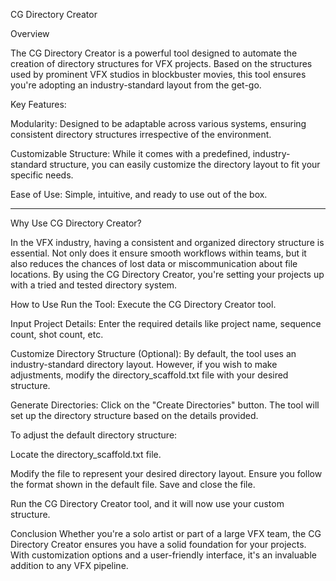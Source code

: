 CG Directory Creator

Overview

The CG Directory Creator is a powerful tool designed to automate the creation of directory structures for VFX projects. Based on the structures used by prominent VFX studios in blockbuster movies, this tool ensures you're adopting an industry-standard layout from the get-go.

Key Features:

Modularity: 
Designed to be adaptable across various systems, ensuring consistent directory structures irrespective of the environment.

Customizable Structure:
While it comes with a predefined, industry-standard structure, you can easily customize the directory layout to fit your specific needs.

Ease of Use: 
Simple, intuitive, and ready to use out of the box.

--------------------------------

Why Use CG Directory Creator?

In the VFX industry, having a consistent and organized directory structure is essential. Not only does it ensure smooth workflows within teams, but it also reduces the chances of lost data or miscommunication about file locations. By using the CG Directory Creator, you're setting your projects up with a tried and tested directory system.

How to Use
Run the Tool: 
Execute the CG Directory Creator tool.

Input Project Details: 
Enter the required details like project name, sequence count, shot count, etc.

Customize Directory Structure (Optional): 
By default, the tool uses an industry-standard directory layout. However, if you wish to make adjustments, modify the directory_scaffold.txt file with your desired structure.

Generate Directories: 
Click on the "Create Directories" button. The tool will set up the directory structure based on the details provided.

To adjust the default directory structure:

Locate the directory_scaffold.txt file.

Modify the file to represent your desired directory layout. Ensure you follow the format shown in the default file.
Save and close the file.

Run the CG Directory Creator tool, and it will now use your custom structure.

Conclusion
Whether you're a solo artist or part of a large VFX team, the CG Directory Creator ensures you have a solid foundation for your projects. With customization options and a user-friendly interface, it's an invaluable addition to any VFX pipeline.
